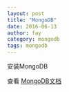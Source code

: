 ```yaml
---
layout: post
title: "MongoDB"
date: 2016-06-13
author: fay
category: mongodb
tags: mongodb
---
```


安装MongoDB

查看 [MongoDB文档](http://docs.mongodb.org/manual/)

